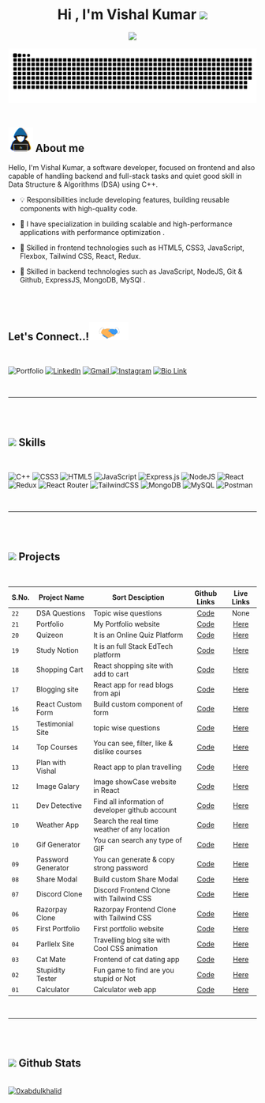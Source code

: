 <h1 align="center"><b>Hi , I'm Vishal Kumar </b><img src="https://media.giphy.com/media/hvRJCLFzcasrR4ia7z/giphy.gif" width="35"></h1>

<p align="center">
  <a href="https://github.com/DenverCoder1/readme-typing-svg"><img src="https://readme-typing-svg.herokuapp.com?font=Time+New+Roman&color=cyan&size=25&center=true&vCenter=true&width=600&height=100&lines=Powering+the+frontend+with+React..&hearts;++;Curious+Front-End+Developer;Tech-Enthusiast;Agile+Learner+📚+Boundary+Pusher;Love+to+learn+new+tech..<3"></a>
</p>

<!--- snake -->
<div align="center">
  <img  src="https://github.com/vishal01072002/my-profile/blob/main/grid-snake.svg"
       alt="snake" /></a>
</div>

<br>

## <picture><img src = "https://github.com/vishal01072002/my-profile/blob/main/about_me.gif" width = 50px></picture> **About me**

Hello, I'm Vishal Kumar, a software developer, focused on frontend and also capable of handling backend and full-stack tasks and quiet good skill in Data Structure & Algorithms (DSA) using C++.

- 💡 Responsibilities include developing features, building reusable components with high-quality code.

- 🌟 I have specialization in building scalable and high-performance applications with performance optimization . 

- 🚀 Skilled in frontend technologies such as HTML5, CSS3, JavaScript, Flexbox, Tailwind CSS, React, Redux.

- 🚀 Skilled in backend technologies such as JavaScript, NodeJS, Git & Github, ExpressJS, MongoDB, MySQl .

<br>

<br>

## <b> Let's Connect..!</b><img src="https://github.com/vishal01072002/my-profile/blob/main/handshake.gif" width ="80">

<br>

![Portfolio](https://img.shields.io/badge/Portfolio-%23000000.svg?logo=firefox&logoColor=#FF7139)    [![LinkedIn](https://img.shields.io/badge/LinkedIn-%230077B5.svg?logo=linkedin&logoColor=white)](https://www.linkedin.com/in/vishal-kumar-6736a821b) <a href="mailto:vishalbavakumar0000@gmail.com" target="_blank">
![Gmail](https://img.shields.io/badge/Gmail-D14836?logo=gmail&logoColor=white) 
</a> [![Instagram](https://img.shields.io/badge/Instagram-%23E4405F.svg?logo=Instagram&logoColor=white)](https://instagram.com/_._lucifer_1_?igshid=MzNlNGNkZWQ4Mg==) [![Bio Link](https://img.shields.io/badge/Bio%20Link-000000.svg?style=for-the-badge&logo=Bio-Link&logoColor=white)](https://vishal01.bio.link)

<br>

---

<br>

<br>

## <img src="https://media2.giphy.com/media/QssGEmpkyEOhBCb7e1/giphy.gif?cid=ecf05e47a0n3gi1bfqntqmob8g9aid1oyj2wr3ds3mg700bl&rid=giphy.gif" width ="25"><b> Skills</b>
<br>

![C++](https://img.shields.io/badge/c++-%2300599C.svg?style=for-the-badge&logo=c%2B%2B&logoColor=white) ![CSS3](https://img.shields.io/badge/css3-%231572B6.svg?style=for-the-badge&logo=css3&logoColor=white) ![HTML5](https://img.shields.io/badge/html5-%23E34F26.svg?style=for-the-badge&logo=html5&logoColor=white) ![JavaScript](https://img.shields.io/badge/javascript-%23323330.svg?style=for-the-badge&logo=javascript&logoColor=%23F7DF1E) ![Express.js](https://img.shields.io/badge/express.js-%23404d59.svg?style=for-the-badge&logo=express&logoColor=%2361DAFB) ![NodeJS](https://img.shields.io/badge/node.js-6DA55F?style=for-the-badge&logo=node.js&logoColor=white) ![React](https://img.shields.io/badge/react-%2320232a.svg?style=for-the-badge&logo=react&logoColor=%2361DAFB) ![Redux](https://img.shields.io/badge/redux-%23593d88.svg?style=for-the-badge&logo=redux&logoColor=white) ![React Router](https://img.shields.io/badge/React_Router-CA4245?style=for-the-badge&logo=react-router&logoColor=white) ![TailwindCSS](https://img.shields.io/badge/tailwindcss-%2338B2AC.svg?style=for-the-badge&logo=tailwind-css&logoColor=white) ![MongoDB](https://img.shields.io/badge/MongoDB-%234ea94b.svg?style=for-the-badge&logo=mongodb&logoColor=white) ![MySQL](https://img.shields.io/badge/mysql-%2300f.svg?style=for-the-badge&logo=mysql&logoColor=white) ![Postman](https://img.shields.io/badge/Postman-FF6C37?style=for-the-badge&logo=postman&logoColor=white)

<!-- ![C](https://img.shields.io/badge/c-%2300599C.svg?style=for-the-badge&logo=c&logoColor=white) ![C#](https://img.shields.io/badge/c%23-%23239120.svg?style=for-the-badge&logo=c-sharp&logoColor=white) ![SASS](https://img.shields.io/badge/SASS-hotpink.svg?style=for-the-badge&logo=SASS&logoColor=white) ![Java](https://img.shields.io/badge/java-%23ED8B00.svg?style=for-the-badge&logo=java&logoColor=white) -->

<br>

---

<br>

<br>

## <img src="https://media.giphy.com/media/l3vR85PnGsBwu1PFK/giphy.gif?cid=790b7611v1f3qlaxo7ntc6wxfk2owybwfu23r9mg2m3j2268&ep=v1_gifs_search&rid=giphy.gif&ct=g" width="35"><b> Projects </b>

<br>


| S.No. | Project Name | Sort Desciption | Github Links | Live Links |
| --- | --- | ------- | :---: | :---: |
| `22` | DSA Questions | Topic wise questions | [Code](https://github.com/vishal01072002/Complete-DSA) | None |
| `21` | Portfolio | My Portfolio website |  [Code](https://github.com/vishal01072002/my-portfolio) | [Here](https://vishal01072002.github.io/my-portfolio/) |
| `20` | Quizeon | It is an Online Quiz Platform | [Code](https://github.com/vishal01072002/quizeon) | [Here](https://quizeon.vercel.app/) |
| `19` | Study Notion | It is an full Stack EdTech platform | [Code](https://github.com/vishal01072002/Ed-Tech) | [Here](https://studynotion-frontend-lyart.vercel.app/) |
| `18` | Shopping Cart | React shopping site with add to cart | [Code](https://github.com/vishal01072002/shoping-cart) | [Here](https://vishal-shopping-cart.netlify.app/) |
| `17` | Blogging site | React app for read blogs from api | [Code](https://github.com/vishal01072002/react-blogs-app) | [Here](https://vishal-react-blogs.netlify.app/) |
| `16` | React Custom Form | Build custom component of form  | [Code](https://github.com/vishal01072002/study-notion) | [Here](https://vishal-study-notion.netlify.app/) |
| `15` | Testimonial Site  |  topic wise questions | [Code](https://github.com/vishal01072002/testimonials) | [Here](https://vishal01072002.github.io/testimonials/) |
| `14` | Top Courses  | You can see, filter, like & dislike courses | [Code](https://github.com/vishal01072002/top-courses) | [Here](https://vishal01072002.github.io/top-courses/) |
| `13` | Plan with Vishal | React app to plan travelling | [Code](https://github.com/vishal01072002/plan-with-vishal) | [Here](https://vishal01072002.github.io/plan-with-vishal) |
| `12` | Image Galary  | Image showCase website in React | [Code](https://github.com/vishal01072002/image-galary) | [Here](https://vishal01072002.github.io/image-galary/) |
| `11` | Dev Detective  | Find all information of developer github account | [Code](https://github.com/vishal01072002/Dev-Detective/) | [Here](https://vishal01072002.github.io/Dev-Detective/) |
| `10` | Weather App | Search the real time weather of any location | [Code](https://github.com/vishal01072002/weather-web-app) | [Here](https://vishal01072002.github.io/weather-web-app/) |
| `10` | Gif Generator | You can search any type of GIF | [Code](https://github.com/vishal01072002/gif-generate) | [Here](https://vishal01072002.github.io/gif-generate/) |
| `09` | Password Generator | You can generate & copy strong password | [Code](https://github.com/vishal01072002/password-generator) | [Here](https://vishal01072002.github.io/password-generator) |
| `08` | Share Modal | Build custom Share Modal | [Code](https://github.com/vishal01072002/share-modal) | [Here](https://vishal01072002.github.io/share-modal/) |
| `07` | Discord Clone | Discord Frontend Clone with Tailwind CSS | [Code](https://github.com/vishal01072002/discord) | [Here](https://vishal01072002.github.io/discord-live/) |
| `06` | Razorpay Clone | Razorpay Frontend Clone with Tailwind CSS | [Code](https://github.com/vishal01072002/Razorpay) | [Here](https://razorpay-vishal.netlify.app/) |
| `05` | First Portfolio | First portfolio website | [Code](https://github.com/vishal01072002/personal-site) | [Here](https://vishal01072002.github.io/personal-site/) |
| `04` | Parllelx Site | Travelling blog site with Cool CSS animation | [Code](https://github.com/vishal01072002/parallex/) | [Here](https://vishal01072002.github.io/parallex/) |
| `03` | Cat Mate | Frontend of cat dating app | [Code](https://github.com/vishal01072002/Kitty-Cat) | [Here](https://vishal01072002.github.io/Kitty-Cat/) |
| `02` | Stupidity Tester | Fun game to find are you stupid or Not | [Code](https://github.com/vishal01072002/stupidity) | [Here](https://vishal01072002.github.io/stupidity/) |
| `01` | Calculator | Calculator web app | [Code](https://github.com/vishal01072002/calculator) | [Here](https://vishal01072002.github.io/calculator/) |



<br>

---

<br>



<br>

## <img src="https://media.giphy.com/media/iY8CRBdQXODJSCERIr/giphy.gif" width="35"><b> Github Stats </b>

<br>

<div align="left">
<a href="https://github.com/vishal01072002/">
  <img src="https://github-readme-stats.vercel.app/api/top-langs?username=vishal01072002&show_icons=true&locale=en&layout=compact&line_height=20&title_color=7A7ADB&icon_color=2234AE&text_color=D3D3D3&bg_color=0,000000,130F40" width="375"  alt="0xabdulkhalid"/>
<!--   <img src="https://github-readme-stats.vercel.app/api?username=vishal01072002&include_all_commits=true&count_private=true&show_icons=true&line_height=20&title_color=7A7ADB&icon_color=2234AE&text_color=D3D3D3&bg_color=0,000000,130F40" width="450"/> -->
</a>
</div>
